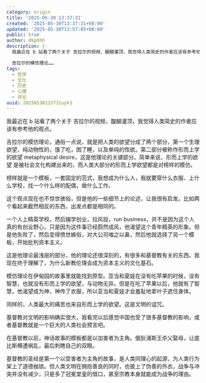 ```yaml
---
category: origin
title: '2025-05-30 13:37:31'
created: '2025-05-30T13:37:31+08:00'
updated: '2025-05-30T13:57:05+08:00'
public: true
author: dkphhh
description: |-
  我最近在 b 站看了两个关于 吉拉尔的视频，醍醐灌顶，我觉得人类简史的作者应该有参考他的观点。

  吉拉尔的模仿理论……
tags:
  - 哲学
  - 文化
  - 历史
  - 心理
  - 评论
uuid: 20250530133731uyk3
---
```


我最近在 b 站看了两个关于 吉拉尔的视频，醍醐灌顶，我觉得人类简史的作者应该有参考他的观点。

吉拉尔的模仿理论，通俗一点说，就是把人类的欲望分成了两个部分，第一个生理欲望，纯动物性的，饿了吃，困了睡，以及单纯的性欲。第二部分被称作形而上学的欲望 metaphysical desire，这是他理论的关键部分。简单来说，形而上学的欲望 是被社会文化构建出来的，而人类大部分的形而上学欲望都是对榜样的模仿。

榜样就是一个模板，一套固定的范式，我想成为什么人，我就要穿什么衣服、上什么学校，找一个什么样的配偶，做什么工作。

这个观点现在也不惊世骇俗，但是他的一些细节上的论述，让我很有启发。比如两个看起来截然相反的东西，出发点都是相同的。

一个人上精英学校，然后辍学创业，拉风投，run business，并不是因为这个人真的有创业野心，只是因为这件事已经蔚然成风，他渴望这个青年精英的形象。但是他失败了，然后变得愤世嫉俗，对大公司嗤之以鼻，然后他就选择了另一个模板，开始批判资本主义。

这是他理论最浅层的部分，他的理论还很深刻的，有很多和基督教有关的东西。我现在终于理解了，为什么新教伦理会成为资本主义的文化基石。

模仿理论在伊甸园的故事里就能找到原型。亚当和夏娃在没有吃苹果的时候，没有智慧，也就没有形而上学的欲望，与动物无异。但是在吃了苹果以后，他就有了智慧，他渴望成为神，神传了衣服，所以亚当和夏娃才会羞耻地拿叶子遮住身体。

同样的，人类最大的痛苦也来自形而上学的欲望。这是文明的诅咒。

基督教对文明的影响确实很大，我看完以后感觉中国也受了很多基督教的影响，或者基督教就是一个巨大的人类社会预言吧。

在基督教以前，神话故事的模板都是以加害者为主角。俄狄浦斯王杀父娶母，让底比斯横遭祸乱，最后刺瞎自己的双眼。

基督教的圣经是第一个以受害者为主角的故事，是人类同理心的起源，为人类行为架上了道德枷锁。但人类文明在拥抱善良的同时，也披上了伪善的外衣，战争与冲突并没有减少，只是多了冠冕堂皇的借口，甚至宗教本身就能成为战争的理由。
